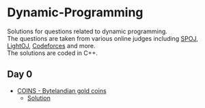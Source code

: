 # Dynamic-Programming
Solutions for questions related to dynamic programming. <br/>
The questions are taken from various online judges including [SPOJ](https://www.spoj.com/), [LightOJ](http://lightoj.com/), [Codeforces](https://codeforces.com/) and more.
<br/>
The solutions are coded in C++.<br/>

## Day 0 
* [COINS - Bytelandian gold coins](http://www.spoj.com/problems/COINS/)<br/>
  - [Solution](https://github.com/snigdha920/Dynamic-Programming/blob/main/Bytelandian%20gold%20coins.cpp)
